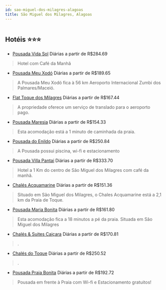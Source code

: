 ```yaml
---
id: sao-miguel-dos-milagres-alagoas
title: São Miguel dos Milagres, Alagoas
---
```


<center><img src="https://static.hotelurbano.com/reservas/prod0/3/3182/57c874132b643_pousada-vida-sol.jpg" alt="" /></center>


## Hotéis ⭐️⭐️⭐️

-    [Pousada Vida Sol](https://www.hurb.com/aud/https://www.hurb.com/hoteis/sao-miguel-dos-milagres/pousada-vida-sol-3182?cmp=18055) Diárias a partir de R$284.69
   > Hotel com Café da Manhã
-    [Pousada Meu Xodó](https://www.hurb.com/aud/https://www.hurb.com/hoteis/sao-miguel-dos-milagres/pousada-meu-xodo-9898?cmp=18055) Diárias a partir de R$189.65
   > A Pousada Meu Xodó fica à 56 km Aeroporto Internacional Zumbi dos Palmares/Maceió.
-    [Flat Toque dos Milagres](https://www.hurb.com/aud/https://www.hurb.com/hoteis/sao-miguel-dos-milagres/flat-toque-dos-milagres-16509?cmp=18055) Diárias a partir de R$167.44
   > A propriedade oferece um serviço de translado para o aeroporto pago.
-    [Pousada Maresia](https://www.hurb.com/aud/https://www.hurb.com/hoteis/sao-miguel-dos-milagres/pousada-maresias-10103?cmp=18055) Diárias a partir de R$154.33
   > Esta acomodação está a 1 minuto de caminhada da praia.
-    [Pousada do Enildo](https://www.hurb.com/aud/https://www.hurb.com/hoteis/sao-miguel-dos-milagres/pousada-do-enildo-10000?cmp=18055) Diárias a partir de R$250.84
   > A Pousada possui piscina, wi-fi e estacionamento 
-    [Pousada Villa Pantai](https://www.hurb.com/aud/https://www.hurb.com/hoteis/praia-de-porto-da-rua/villa-pantai-pousada-641?cmp=18055) Diárias a partir de R$333.70
   > Hotel a 1 Km do centro de São Miguel dos Milagres com café da manhã. 
-    [Chalés Acquamarine](https://www.hurb.com/aud/https://www.hurb.com/hoteis/sao-miguel-dos-milagres/chales-acquamarine-11077?cmp=18055) Diárias a partir de R$151.36
   > Situado em São Miguel dos Milagres, o Chales Acquamarine está a 2,1 km da Praia de Toque. 
-    [Pousada Maria Bonita](https://www.hurb.com/aud/https://www.hurb.com/hoteis/sao-miguel-dos-milagres/pousada-maria-bonita-11076?cmp=18055) Diárias a partir de R$161.80
   > Esta acomodação fica a 18 minutos a pé da praia. Situada em São Miguel dos Milagres
-    [Chalés & Suites Caiçara](https://www.hurb.com/aud/https://www.hurb.com/hoteis/sao-miguel-dos-milagres/chales-suites-caicara-10169?cmp=18055) Diárias a partir de R$170.81
   > .
-    [Chalés do Toque](https://www.hurb.com/aud/https://www.hurb.com/hoteis/sao-miguel-dos-milagres/chales-do-toque-10680?cmp=18055) Diárias a partir de R$250.52
   > .
-    [Pousada Praia Bonita](https://www.hurb.com/aud/https://www.hurb.com/hoteis/sao-miguel-dos-milagres/pousada-praia-bonita-8882?cmp=18055) Diárias a partir de R$192.72
   > Pousada em frente à Praia com Wi-fi e Estacionamento gratuitos!

